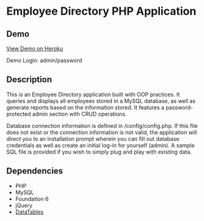 # Employee Directory PHP Application

## Demo
[View Demo on Heroku](https://employee-directory-app.herokuapp.com)

Demo Login: admin/password

## Description

This is an Employee Directory application built with OOP practices. It queries and displays all employees stored in a MySQL database, as well as generate reports based on the information stored. It features a password-protected admin section with CRUD operations.

Database connection information is defined in /config/config.php. If this file does not exist or the connection information is not valid, the application will direct you to an installation prompt wherein you can fill out database credentials as well as create an initial log-in for yourself (admin). A sample SQL file is provided if you wish to simply plug and play with existing data.


## Dependencies

- PHP
- MySQL
- Foundation 6
- jQuery
- [DataTables](https://datatables.net/)
